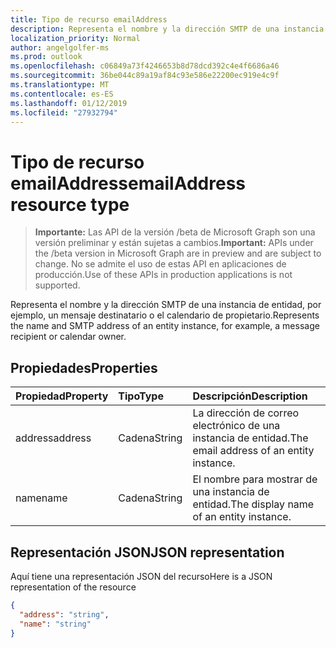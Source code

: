 ```yaml
---
title: Tipo de recurso emailAddress
description: Representa el nombre y la dirección SMTP de una instancia de entidad, por ejemplo, un mensaje destinatario o el calendario de propietario.
localization_priority: Normal
author: angelgolfer-ms
ms.prod: outlook
ms.openlocfilehash: c06849a73f4246653b8d78dcd392c4e4f6686a46
ms.sourcegitcommit: 36be044c89a19af84c93e586e22200ec919e4c9f
ms.translationtype: MT
ms.contentlocale: es-ES
ms.lasthandoff: 01/12/2019
ms.locfileid: "27932794"
---
```

# <a name="emailaddress-resource-type"></a><span data-ttu-id="5abe8-103">Tipo de recurso emailAddress</span><span class="sxs-lookup"><span data-stu-id="5abe8-103">emailAddress resource type</span></span>

> <span data-ttu-id="5abe8-104">**Importante:** Las API de la versión /beta de Microsoft Graph son una versión preliminar y están sujetas a cambios.</span><span class="sxs-lookup"><span data-stu-id="5abe8-104">**Important:** APIs under the /beta version in Microsoft Graph are in preview and are subject to change.</span></span> <span data-ttu-id="5abe8-105">No se admite el uso de estas API en aplicaciones de producción.</span><span class="sxs-lookup"><span data-stu-id="5abe8-105">Use of these APIs in production applications is not supported.</span></span>

<span data-ttu-id="5abe8-106">Representa el nombre y la dirección SMTP de una instancia de entidad, por ejemplo, un mensaje destinatario o el calendario de propietario.</span><span class="sxs-lookup"><span data-stu-id="5abe8-106">Represents the name and SMTP address of an entity instance, for example, a message recipient or calendar owner.</span></span>

## <a name="properties"></a><span data-ttu-id="5abe8-107">Propiedades</span><span class="sxs-lookup"><span data-stu-id="5abe8-107">Properties</span></span>
| <span data-ttu-id="5abe8-108">Propiedad</span><span class="sxs-lookup"><span data-stu-id="5abe8-108">Property</span></span>     | <span data-ttu-id="5abe8-109">Tipo</span><span class="sxs-lookup"><span data-stu-id="5abe8-109">Type</span></span>   |<span data-ttu-id="5abe8-110">Descripción</span><span class="sxs-lookup"><span data-stu-id="5abe8-110">Description</span></span>|
|:---------------|:--------|:----------|
|<span data-ttu-id="5abe8-111">address</span><span class="sxs-lookup"><span data-stu-id="5abe8-111">address</span></span>|<span data-ttu-id="5abe8-112">Cadena</span><span class="sxs-lookup"><span data-stu-id="5abe8-112">String</span></span>|<span data-ttu-id="5abe8-113">La dirección de correo electrónico de una instancia de entidad.</span><span class="sxs-lookup"><span data-stu-id="5abe8-113">The email address of an entity instance.</span></span>|
|<span data-ttu-id="5abe8-114">name</span><span class="sxs-lookup"><span data-stu-id="5abe8-114">name</span></span>|<span data-ttu-id="5abe8-115">Cadena</span><span class="sxs-lookup"><span data-stu-id="5abe8-115">String</span></span>|<span data-ttu-id="5abe8-116">El nombre para mostrar de una instancia de entidad.</span><span class="sxs-lookup"><span data-stu-id="5abe8-116">The display name of an entity instance.</span></span>|

## <a name="json-representation"></a><span data-ttu-id="5abe8-117">Representación JSON</span><span class="sxs-lookup"><span data-stu-id="5abe8-117">JSON representation</span></span>

<span data-ttu-id="5abe8-118">Aquí tiene una representación JSON del recurso</span><span class="sxs-lookup"><span data-stu-id="5abe8-118">Here is a JSON representation of the resource</span></span>

<!-- {
  "blockType": "resource",
  "optionalProperties": [

  ],
  "@odata.type": "microsoft.graph.emailAddress"
}-->

```json
{
  "address": "string",
  "name": "string"
}

```

<!-- uuid: 8fcb5dbc-d5aa-4681-8e31-b001d5168d79
2015-10-25 14:57:30 UTC -->
<!-- {
  "type": "#page.annotation",
  "description": "emailAddress resource",
  "keywords": "",
  "section": "documentation",
  "tocPath": ""
}-->
